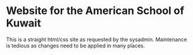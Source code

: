 # Website for the American School of Kuwait
This is a straight html/css site as requested by the sysadmin.
Maintenance is tedious as changes need to be applied in many places.
